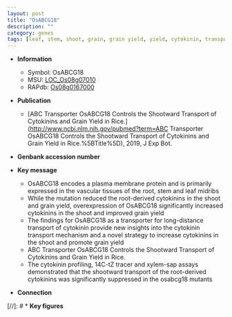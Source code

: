 ```yaml
---
layout: post
title: "OsABCG18"
description: ""
category: genes
tags: [leaf, stem, shoot, grain, grain yield, yield, cytokinin, transporter, plasma membrane, ABC transporter]
---
```


* **Information**  
    + Symbol: OsABCG18  
    + MSU: [LOC_Os08g07010](http://rice.plantbiology.msu.edu/cgi-bin/ORF_infopage.cgi?orf=LOC_Os08g07010)  
    + RAPdb: [Os08g0167000](http://rapdb.dna.affrc.go.jp/viewer/gbrowse_details/irgsp1?name=Os08g0167000)  

* **Publication**  
    + [ABC Transporter OsABCG18 Controls the Shootward Transport of Cytokinins and Grain Yield in Rice.](http://www.ncbi.nlm.nih.gov/pubmed?term=ABC Transporter OsABCG18 Controls the Shootward Transport of Cytokinins and Grain Yield in Rice.%5BTitle%5D), 2019, J Exp Bot.

* **Genbank accession number**  

* **Key message**  
    + OsABCG18 encodes a plasma membrane protein and is primarily expressed in the vascular tissues of the root, stem and leaf midribs
    + While the mutation reduced the root-derived cytokinins in the shoot and grain yield, overexpression of OsABCG18 significantly increased cytokinins in the shoot and improved grain yield
    + The findings for OsABCG18 as a transporter for long-distance transport of cytokinin provide new insights into the cytokinin transport mechanism and a novel strategy to increase cytokinins in the shoot and promote grain yield
    + ABC Transporter OsABCG18 Controls the Shootward Transport of Cytokinins and Grain Yield in Rice.
    + The cytokinin profiling, 14C-tZ tracer and xylem-sap assays demonstrated that the shootward transport of the root-derived cytokinins was significantly suppressed in the osabcg18 mutants

* **Connection**  

[//]: # * **Key figures**  


